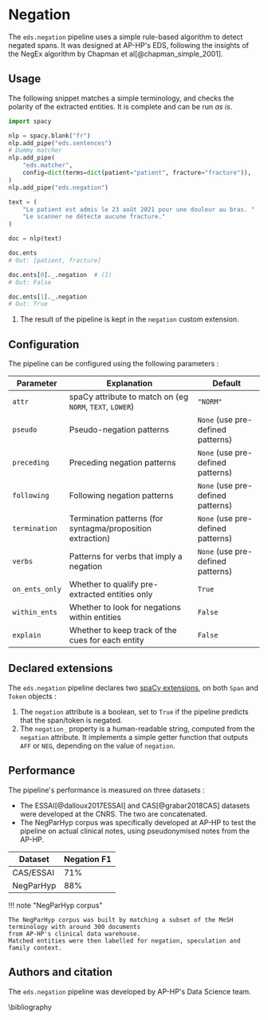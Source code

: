 # Negation

The `eds.negation` pipeline uses a simple rule-based algorithm to detect negated spans. It was designed at AP-HP's EDS, following the insights of the NegEx algorithm by Chapman et al[@chapman_simple_2001].

## Usage

The following snippet matches a simple terminology, and checks the polarity of the extracted entities. It is complete and can be run _as is_.

```python
import spacy

nlp = spacy.blank("fr")
nlp.add_pipe("eds.sentences")
# Dummy matcher
nlp.add_pipe(
    "eds.matcher",
    config=dict(terms=dict(patient="patient", fracture="fracture")),
)
nlp.add_pipe("eds.negation")

text = (
    "Le patient est admis le 23 août 2021 pour une douleur au bras. "
    "Le scanner ne détecte aucune fracture."
)

doc = nlp(text)

doc.ents
# Out: [patient, fracture]

doc.ents[0]._.negation  # (1)
# Out: False

doc.ents[1]._.negation
# Out: True
```

1. The result of the pipeline is kept in the `negation` custom extension.

## Configuration

The pipeline can be configured using the following parameters :

| Parameter      | Explanation                                                | Default                           |
| -------------- | ---------------------------------------------------------- | --------------------------------- |
| `attr`         | spaCy attribute to match on (eg `NORM`, `TEXT`, `LOWER`)   | `"NORM"`                          |
| `pseudo`       | Pseudo-negation patterns                                   | `None` (use pre-defined patterns) |
| `preceding`    | Preceding negation patterns                                | `None` (use pre-defined patterns) |
| `following`    | Following negation patterns                                | `None` (use pre-defined patterns) |
| `termination`  | Termination patterns (for syntagma/proposition extraction) | `None` (use pre-defined patterns) |
| `verbs`        | Patterns for verbs that imply a negation                   | `None` (use pre-defined patterns) |
| `on_ents_only` | Whether to qualify pre-extracted entities only             | `True`                            |
| `within_ents`  | Whether to look for negations within entities              | `False`                           |
| `explain`      | Whether to keep track of the cues for each entity          | `False`                           |

## Declared extensions

The `eds.negation` pipeline declares two [spaCy extensions](https://spacy.io/usage/processing-pipelines#custom-components-attributes), on both `Span` and `Token` objects :

1. The `negation` attribute is a boolean, set to `True` if the pipeline predicts that the span/token is negated.
2. The `negation_` property is a human-readable string, computed from the `negation` attribute. It implements a simple getter function that outputs `AFF` or `NEG`, depending on the value of `negation`.

## Performance

The pipeline's performance is measured on three datasets :

- The ESSAI[@dalloux2017ESSAI] and CAS[@grabar2018CAS] datasets were developed at the CNRS. The two are concatenated.
- The NegParHyp corpus was specifically developed at AP-HP to test the pipeline on actual clinical notes, using pseudonymised notes from the AP-HP.

| Dataset   | Negation F1 |
| --------- | ----------- |
| CAS/ESSAI | 71%         |
| NegParHyp | 88%         |

!!! note "NegParHyp corpus"

    The NegParHyp corpus was built by matching a subset of the MeSH terminology with around 300 documents
    from AP-HP's clinical data warehouse.
    Matched entities were then labelled for negation, speculation and family context.

## Authors and citation

The `eds.negation` pipeline was developed by AP-HP's Data Science team.

\bibliography

